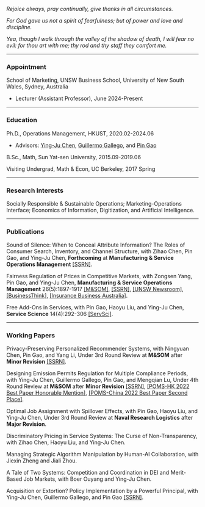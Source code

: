 _Rejoice always, pray continually, give thanks in all circumstances._

_For God gave us not a spirit of fearfulness; but of power and love and discipline._

_Yea, though I walk through the valley of the shadow of death, I will fear no evil: for thou art with me; thy rod and thy staff they comfort me._

* * *
### Appointment
School of Marketing, UNSW Business School, University of New South Wales, Sydney, Australia
- Lecturer (Assistant Professor), June 2024-Present

* * *
### Education
Ph.D., Operations Management, HKUST, 2020.02-2024.06
- Advisors: [Ying-Ju Chen](https://imchen.people.ust.hk/), [Guillermo Gallego](https://ieda.ust.hk/dfaculty/ggallego/), and [Pin Gao](https://sites.google.com/view/pin-gao)

B.Sc., Math, Sun Yat-sen University, 2015.09-2019.06

Visiting Undergrad, Math & Econ, UC Berkeley, 2017 Spring

* * *
### Research Interests
Socially Responsible & Sustainable Operations; Marketing-Operations Interface; Economics of Information, Digitization, and Artificial Intelligence.

* * *
### Publications
Sound of Silence: When to Conceal Attribute Information? The Roles of Consumer Search, Inventory, and Channel Structure, with Zihao Chen, Pin Gao, and Ying-Ju Chen, **Forthcoming** at **Manufacturing & Service Operations Management** [[SSRN]](https://papers.ssrn.com/sol3/papers.cfm?abstract_id=4633817).

Fairness Regulation of Prices in Competitive Markets, with Zongsen Yang, Pin Gao, and Ying-Ju Chen, **Manufacturing & Service Operations Management** 26(5):1897-1917 [[M&SOM]](https://pubsonline.informs.org/doi/10.1287/msom.2022.0552), [[SSRN]](https://papers.ssrn.com/sol3/papers.cfm?abstract_id=4050815), [[UNSW Newsroom]](https://www.unsw.edu.au/newsroom/news/2024/09/how-banning-loyalty-penalties-can-help---or-hurt---consumers), [[BusinessThink]](https://www.businessthink.unsw.edu.au/articles/loyalty-penalty-regulations-market-competition-impact), [[Insurance Business Australia]](https://www.insurancebusinessmag.com/au/news/breaking-news/banning-loyalty-penalties-in-insurance-could-backfire-expert-warns-505239.aspx).

Free Add-Ons in Services, with Pin Gao, Haoyu Liu, and Ying-Ju Chen, **Service Science** 14(4):292-306 [[ServSci]](https://pubsonline.informs.org/doi/abs/10.1287/serv.2022.0307).

* * *
### Working Papers
Privacy-Preserving Personalized Recommender Systems, with Ningyuan Chen, Pin Gao, and Yang Li, Under 3rd Round Review at **M&SOM** after **Minor Revision** [[SSRN]](https://papers.ssrn.com/sol3/papers.cfm?abstract_id=4202576).


Designing Emission Permits Regulation for Multiple Compliance Periods, with Ying-Ju Chen, Guillermo Gallego, Pin Gao, and Mengqian Lu, Under 4th Round Review at **M&SOM** after **Minor Revision** [[SSRN]](https://papers.ssrn.com/sol3/papers.cfm?abstract_id=3900094), [[POMS-HK 2022 Best Paper Honorable Mention]](https://www.ln.edu.hk/fb/hkibs/pomshk), [[POMS-China 2022 Best Paper Second Place]](http://poms.xjtu.edu.cn/104243796/index?pageId=113978527).


Optimal Job Assignment with Spillover Effects, with Pin Gao, Haoyu Liu, and Ying-Ju Chen, Under 3rd Round Review at **Naval Research Logistics** after **Major Revision**.


Discriminatory Pricing in Service Systems: The Curse of Non-Transparency, with Zihao Chen, Haoyu Liu, and Ying-Ju Chen.


Managing Strategic Algorithm Manipulation by Human-AI Collaboration, with Jiexin Zheng and Jiali Zhou.


A Tale of Two Systems: Competition and Coordination in DEI and Merit-Based Job Markets, with Boer Ouyang and Ying-Ju Chen.


Acquisition or Extortion? Policy Implementation by a Powerful Principal, with Ying-Ju Chen, Guillermo Gallego, and Pin Gao [[SSRN]](https://papers.ssrn.com/sol3/papers.cfm?abstract_id=3831733).
